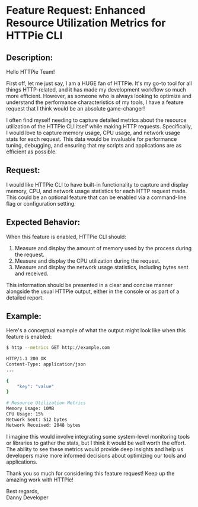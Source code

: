 # Feature Request: Enhanced Resource Utilization Metrics for HTTPie CLI  
## Description:  
Hello HTTPie Team!  
   
First off, let me just say, I am a HUGE fan of HTTPie. It's my go-to tool for all things HTTP-related, and it has made my development workflow so much more efficient. However, as someone who is always looking to optimize and understand the performance characteristics of my tools, I have a feature request that I think would be an absolute game-changer!  
   
I often find myself needing to capture detailed metrics about the resource utilization of the HTTPie CLI itself while making HTTP requests. Specifically, I would love to capture memory usage, CPU usage, and network usage stats for each request. This data would be invaluable for performance tuning, debugging, and ensuring that my scripts and applications are as efficient as possible.  
   
## Request:  
I would like HTTPie CLI to have built-in functionality to capture and display memory, CPU, and network usage statistics for each HTTP request made. This could be an optional feature that can be enabled via a command-line flag or configuration setting.  
   
## Expected Behavior:  
When this feature is enabled, HTTPie CLI should:  
1. Measure and display the amount of memory used by the process during the request.  
2. Measure and display the CPU utilization during the request.  
3. Measure and display the network usage statistics, including bytes sent and received.  
   
This information should be presented in a clear and concise manner alongside the usual HTTPie output, either in the console or as part of a detailed report.  
   
## Example:  
Here's a conceptual example of what the output might look like when this feature is enabled:  
   
```sh  
$ http --metrics GET http://example.com  
   
HTTP/1.1 200 OK  
Content-Type: application/json  
...  
   
{  
    "key": "value"  
}  
   
# Resource Utilization Metrics  
Memory Usage: 10MB  
CPU Usage: 15%  
Network Sent: 512 bytes  
Network Received: 2048 bytes  
```  
   
I imagine this would involve integrating some system-level monitoring tools or libraries to gather the stats, but I think it would be well worth the effort. The ability to see these metrics would provide deep insights and help us developers make more informed decisions about optimizing our tools and applications.  
   
Thank you so much for considering this feature request! Keep up the amazing work with HTTPie!  
   
Best regards,  
Danny Developer
